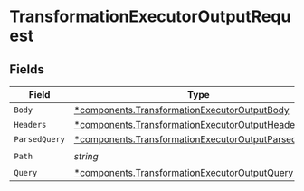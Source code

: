 # TransformationExecutorOutputRequest


## Fields

| Field                                                                                                                     | Type                                                                                                                      | Required                                                                                                                  | Description                                                                                                               |
| ------------------------------------------------------------------------------------------------------------------------- | ------------------------------------------------------------------------------------------------------------------------- | ------------------------------------------------------------------------------------------------------------------------- | ------------------------------------------------------------------------------------------------------------------------- |
| `Body`                                                                                                                    | [*components.TransformationExecutorOutputBody](../../models/components/transformationexecutoroutputbody.md)               | :heavy_minus_sign:                                                                                                        | N/A                                                                                                                       |
| `Headers`                                                                                                                 | [*components.TransformationExecutorOutputHeaders](../../models/components/transformationexecutoroutputheaders.md)         | :heavy_minus_sign:                                                                                                        | N/A                                                                                                                       |
| `ParsedQuery`                                                                                                             | [*components.TransformationExecutorOutputParsedQuery](../../models/components/transformationexecutoroutputparsedquery.md) | :heavy_minus_sign:                                                                                                        | N/A                                                                                                                       |
| `Path`                                                                                                                    | *string*                                                                                                                  | :heavy_check_mark:                                                                                                        | N/A                                                                                                                       |
| `Query`                                                                                                                   | [*components.TransformationExecutorOutputQuery](../../models/components/transformationexecutoroutputquery.md)             | :heavy_minus_sign:                                                                                                        | N/A                                                                                                                       |